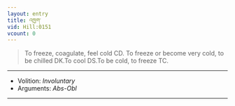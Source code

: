 ```yaml
---
layout: entry
title: འཁྱག་
vid: Hill:0151
vcount: 0
---
```

> To freeze, coagulate, feel cold CD\. To freeze or become very cold, to be chilled DK\.To cool DS\.To be cold, to freeze TC\.

---
* Volition: _Involuntary_
* Arguments: _Abs-Obl_

---

